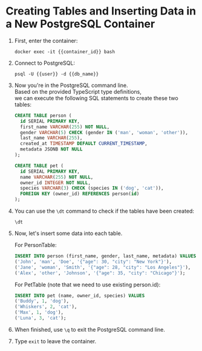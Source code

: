 # Creating Tables and Inserting Data in a New PostgreSQL Container

1. First, enter the container:

   ```
   docker exec -it {{container_id}} bash
   ```

2. Connect to PostgreSQL:

   ```
   psql -U {{user}} -d {{db_name}}
   ```

3. Now you're in the PostgreSQL command line.\
   Based on the provided TypeScript type definitions,\
   we can execute the following SQL statements to create these two tables:

   ```sql
   CREATE TABLE person (
     id SERIAL PRIMARY KEY,
     first_name VARCHAR(255) NOT NULL,
     gender VARCHAR(5) CHECK (gender IN ('man', 'woman', 'other')),
     last_name VARCHAR(255),
     created_at TIMESTAMP DEFAULT CURRENT_TIMESTAMP,
     metadata JSONB NOT NULL
   );
   
   CREATE TABLE pet (
     id SERIAL PRIMARY KEY,
     name VARCHAR(255) NOT NULL,
     owner_id INTEGER NOT NULL,
     species VARCHAR(3) CHECK (species IN ('dog', 'cat')),
     FOREIGN KEY (owner_id) REFERENCES person(id)
   );
   ```

4. You can use the `\dt` command to check if the tables have been created:

   ```
   \dt
   ```

5. Now, let's insert some data into each table.

   For PersonTable:

   ```sql
   INSERT INTO person (first_name, gender, last_name, metadata) VALUES
   ('John', 'man', 'Doe', '{"age": 30, "city": "New York"}'),
   ('Jane', 'woman', 'Smith', '{"age": 28, "city": "Los Angeles"}'),
   ('Alex', 'other', 'Johnson', '{"age": 35, "city": "Chicago"}');
   ```

   For PetTable (note that we need to use existing person.id):

   ```sql
   INSERT INTO pet (name, owner_id, species) VALUES
   ('Buddy', 1, 'dog'),
   ('Whiskers', 2, 'cat'),
   ('Max', 1, 'dog'),
   ('Luna', 3, 'cat');
   ```

6. When finished, use `\q` to exit the PostgreSQL command line.

7. Type `exit` to leave the container.